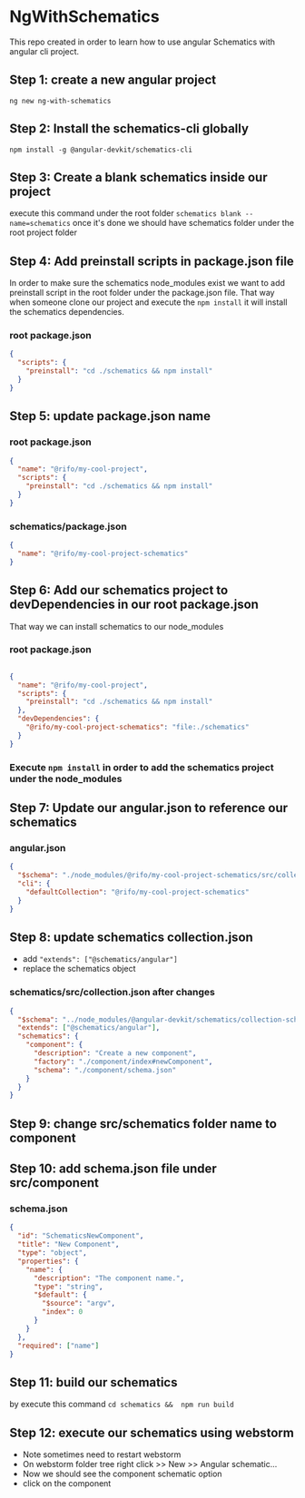 # NgWithSchematics

This repo created in order to learn how to use angular Schematics with angular cli project.

## Step 1: create a new angular project

`ng new ng-with-schematics`

## Step 2: Install the schematics-cli globally

`npm install -g @angular-devkit/schematics-cli`

## Step 3: Create a blank schematics inside our project

execute this command under the root folder
`schematics blank --name=schematics`
once it's done we should have schematics folder under the root project folder

## Step 4: Add preinstall scripts in package.json file

In order to make sure the schematics node_modules exist we want to add preinstall script in the root folder under the
package.json file. That way when someone clone our project and execute the `npm install` it will install the schematics
dependencies.

### root package.json

```json
{
  "scripts": {
    "preinstall": "cd ./schematics && npm install"
  }
}
```

## Step 5: update package.json name

### root package.json

```json
{
  "name": "@rifo/my-cool-project",
  "scripts": {
    "preinstall": "cd ./schematics && npm install"
  }
}
```

### schematics/package.json

```json
{
  "name": "@rifo/my-cool-project-schematics"
}
```

## Step 6: Add our schematics project to devDependencies in our root package.json
That way we can install schematics to our node_modules

### root package.json

```json

{
  "name": "@rifo/my-cool-project",
  "scripts": {
    "preinstall": "cd ./schematics && npm install"
  },
  "devDependencies": {
    "@rifo/my-cool-project-schematics": "file:./schematics"
  }
}
```
### Execute `npm install` in order to add the schematics project under the node_modules

## Step 7: Update our angular.json to reference our schematics

### angular.json
```json
{
  "$schema": "./node_modules/@rifo/my-cool-project-schematics/src/collection.json",
  "cli": {
    "defaultCollection": "@rifo/my-cool-project-schematics"
  }
}
```

## Step 8: update schematics collection.json

- add `"extends": ["@schematics/angular"]`
- replace the schematics object

### schematics/src/collection.json after changes
```json
{
  "$schema": "../node_modules/@angular-devkit/schematics/collection-schema.json",
  "extends": ["@schematics/angular"],
  "schematics": {
    "component": {
      "description": "Create a new component",
      "factory": "./component/index#newComponent",
      "schema": "./component/schema.json"
    }
  }
}
```

## Step 9: change src/schematics folder name to component

## Step 10: add schema.json file under  src/component 

### schema.json
```json
{
  "id": "SchematicsNewComponent",
  "title": "New Component",
  "type": "object",
  "properties": {
    "name": {
      "description": "The component name.",
      "type": "string",
      "$default": {
        "$source": "argv",
        "index": 0
      }
    }
  },
  "required": ["name"]
}

```


## Step 11: build our schematics

by execute this command `cd schematics &&  npm run build`

## Step 12: execute our schematics using webstorm

- Note sometimes need to restart webstorm 
- On webstorm folder tree right click >> New >> Angular schematic...
- Now we should see the component schematic option 
- click on the component
